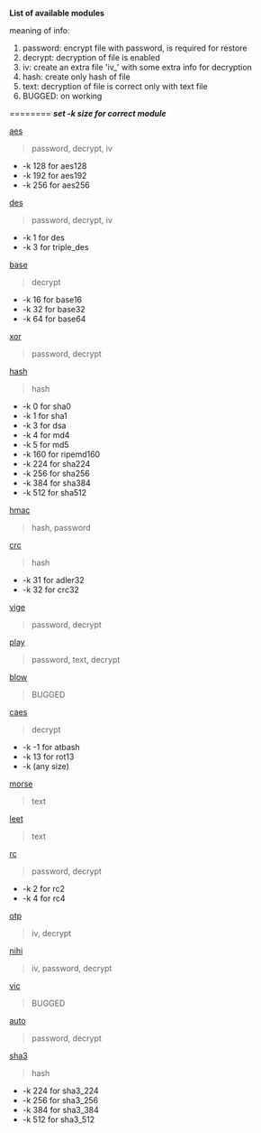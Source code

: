 **List of available modules**

meaning of info:

1. password: encrypt file with password, is required for restore
1. decrypt: decryption of file is enabled
1. iv: create an extra file 'iv_' with some extra info for decryption
1. hash: create only hash of file
1. text: decryption of file is correct only with text file
1. BUGGED: on working

========
***set -k size for correct module***

[aes](http://en.wikipedia.org/wiki/Advanced_Encryption_Standard)
> password, decrypt, iv
* -k 128 for aes128
* -k 192 for aes192
* -k 256 for aes256

[des](http://en.wikipedia.org/wiki/Data_Encryption_Standard)
> password, decrypt, iv
* -k 1 for des
* -k 3 for triple_des

[base](http://en.wikipedia.org/wiki/Base64)
> decrypt
* -k 16 for base16
* -k 32 for base32
* -k 64 for base64

[xor](http://en.wikipedia.org/wiki/XOR_cipher)
> password, decrypt

[hash](http://en.wikipedia.org/wiki/Cryptographic_hash_function)
> hash
* -k 0 for sha0
* -k 1 for sha1
* -k 3 for dsa
* -k 4 for md4
* -k 5 for md5
* -k 160 for ripemd160
* -k 224 for sha224
* -k 256 for sha256
* -k 384 for sha384
* -k 512 for sha512

[hmac](http://en.wikipedia.org/wiki/Hash-based_message_authentication_code)
> hash, password

[crc](http://it.wikipedia.org/wiki/Cyclic_redundancy_check)
> hash
* -k 31 for adler32
* -k 32 for crc32

[vige](http://en.wikipedia.org/wiki/Vigen%C3%A8re_cipher)
> password, decrypt

[play](http://en.wikipedia.org/wiki/Playfair_cipher)
> password, text, decrypt

[blow](http://en.wikipedia.org/wiki/Blowfish_(cipher))
> BUGGED

[caes](http://en.wikipedia.org/wiki/Caesar_cipher)
> decrypt
* -k -1 for atbash
* -k 13 for rot13
* -k (any size)

[morse](http://en.wikipedia.org/wiki/Morse_code)
> text

[leet](http://en.wikipedia.org/wiki/Leet)
> text

[rc](http://en.wikipedia.org/wiki/RC2)
> password, decrypt
* -k 2 for rc2
* -k 4 for rc4

[otp](http://en.wikipedia.org/wiki/One-time_pad)
> iv, decrypt

[nihi](http://en.wikipedia.org/wiki/Nihilist_cipher)
> iv, password, decrypt

[vic](http://en.wikipedia.org/wiki/VIC_cipher)
> BUGGED

[auto](http://en.wikipedia.org/wiki/Autokey_cipher)
> password, decrypt

[sha3](http://en.wikipedia.org/wiki/SHA-3)
> hash
* -k 224 for sha3_224
* -k 256 for sha3_256
* -k 384 for sha3_384
* -k 512 for sha3_512
